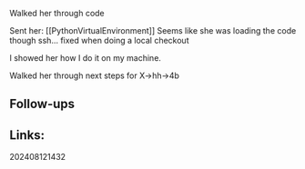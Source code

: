 Walked her through code

Sent her:
[[PythonVirtualEnvironment]]
Seems like she was loading the code though ssh... fixed when doing a local checkout

I showed her how I do it on my machine. 

Walked her through next steps for X->hh->4b

## Follow-ups


## Links: 



202408121432
